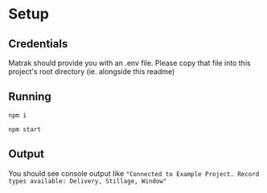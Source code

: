 # Setup

## Credentials

Matrak should provide you with an .env file. Please copy that file into this project's root directory (ie. alongside this readme)

## Running

`npm i`

`npm start`

## Output

You should see console output like
```"Connected to Example Project. Record types available: Delivery, Stillage, Window"```
